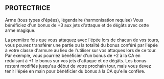 ## PROTECTRICE


Arme (tous types d'épées), légendaire (harmonisation requise)
Vous bénéficiez d'un bonus de +3 aux jets d'attaque et de
dégâts avec cette arme magique.

La première fois que vous attaquez avec l'épée lors de
chacun de vos tours, vous pouvez transférer une partie ou la
totalité du bonus conféré par l'épée à votre classe d'armure
au lieu de l'utiliser sur vos attaques lors de ce tour. Par
exemple, vous pourriez bénéficier d'un bonus de +2 à la CA
en réduisant à +1 le bonus sur vos jets d'attaque et de dégâts.
Les bonus restent modifiés jusqu'au début de votre prochain
tour, mais vous devez tenir l'épée en main pour bénéficier du
bonus à la CA qu'elle confère.

